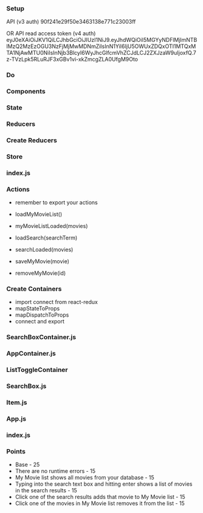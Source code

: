 
### Setup
<!-- * Get your api key from the themoviedb.org
* Fork, Clone, yarn install, yarn start -->
API (v3 auth)
90f241e29f50e3463138e771c23003ff

OR
API read access token (v4 auth)
eyJ0eXAiOiJKV1QiLCJhbGciOiJIUzI1NiJ9.eyJhdWQiOiI5MGYyNDFlMjlmNTBlMzQ2MzEzOGU3NzFjMjMwMDNmZiIsInN1YiI6IjU5OWUxZDQxOTI1MTQxMTA1NjAwMTU0NiIsInNjb3BlcyI6WyJhcGlfcmVhZCJdLCJ2ZXJzaW9uIjoxfQ.7z-TVzLpk5RLuRJF3xGBv1vi-xkZmcgZLA0UfgM9Oto

### Do

### Components
<!-- * Create functional components as defined by comments such as  {/*  <Navigation>   */}
* Import and use components in App.js
* Navigation.js
* UserProfile.js  -->

### State
<!-- * In state.js file
* Create our state object with properties
    * searchResults: []
    * myMovieList: []
* export state object -->

### Reducers
<!-- * In reducers/index.js
* Create reducers functions for all state
* Parameters - state, action
* Remember default value
* Import combineReducers from redux
* Combine reducers and export -->

### Create Reducers
<!-- * myMovieList
    * Look for the action “MY_MOVIE_LIST_LOADED”
    * return the value
* searchResults
    * Look for the action “SEARCH_RESULTS_LOADED”
    * return the value -->

### Store
<!-- * Create our standard store.js file
* Use redux-thunk middleware
* Import reducers
* create store and export -->

### index.js
<!-- * import Provider and wrap App
* import store and assign to store prop -->

### Actions
* remember to export your actions
* loadMyMovieList()
    <!-- * type = “LOAD_MY_MOVIE_LIST” -->
    <!-- * make fetch call to “/movies” -->
    <!-- * on complete, dispatch to myMovieListLoaded(movies) -->

* myMovieListLoaded(movies)
    <!-- * type = “MY_MOVIE_LIST_LOADED”
    * value = movies -->
* loadSearch(searchTerm)
    <!-- * type = “LOAD_SEARCH”
    * make fetch call to https://api.themoviedb.org/3/search/multi?query=searchTerm&api_key=yourkey
    * be sure to put your api key
    * on complete, dispatch to searchLoaded(movies) -->
* searchLoaded(movies)
    <!-- * type = “SEARCH_RESULTS_LOADED”
    * value = make sure to assign the value of movies.results to get the array of movies from movie db -->
* saveMyMovie(movie)
    <!-- * make fetch POST to “/movies”
    * on complete dispatch to loadMyMovieList() -->
* removeMyMovie(id)
    <!-- * make a fetch DELETE to “/movies/” + id
    * on complete dispatch to loadMyMovieList() -->


### Create Containers
* import connect from react-redux
* mapStateToProps
* mapDispatchToProps
* connect and export

### SearchBoxContainer.js
<!-- * import SearchBox -->
<!-- * import action `loadSearch` -->
<!-- * mapDispatchToProps for this action -->
<!-- * Determine which props to map to based on the props that are already coded into the SearchBox component -->

### AppContainer.js
<!-- * import App -->
<!-- * import action `loadMyMovieList` -->
<!-- * mapStateToProps for props `searchResults` and `myMovieList` to state of the same name -->
<!-- * mapDisptachToProps for `loadMyMovieList` -->

### ListToggleContainer
<!-- * import ListToggle -->
<!-- * import action `saveMyMovie` and `removeMyMovie` -->
<!-- * mapDisptachToProps for `saveMyMovie` and `removeMyMovie` -->
<!-- * Change Item.js to use ListToggleContainer instead of ListToggle -->

### SearchBox.js
<!-- * In the constructor assign a state property with an object with key “searchTerm”, set to blank string “” -->
<!-- * Add onChange to the input element -->
<!-- * on change setState for searchTerm to the value from the input -->

### Item.js
<!-- * Switch out use of ListToggle for use of ListToggleContainer -->

### App.js
<!-- * Add componentDidMount method and call loadMyMovieList in here. -->
<!-- * Switch out use of SearchBox for use of SearchBoxContainer -->
<!-- * Add PropTypes for searchResults and myMovieList -->

### index.js
<!-- * Switch out use of App for AppContainer -->

### Points
* Base - 25
* There are no runtime errors - 15
* My Movie list shows all movies from your database - 15
* Typing into the search text box and hitting enter shows a list of movies in the search results - 15
* Click one of the search results adds that movie to My Movie list - 15
* Click one of the movies in My Movie list removes it from the list - 15
